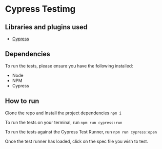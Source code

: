 # Cypress Testimg
## Libraries and plugins used

- [Cypress](https://www.cypress.io/)

## Dependencies

To run the tests, please ensure you have the following installed:

- Node
- NPM
- Cypress
## How to run

Clone the repo and Install the project dependencies
`npm i`

To run the tests on your terminal, run
`npm run cypress:run`

To run the tests against the Cypress Test Runner, run
`npm run cypress:open`

Once the test runner has loaded, click on the spec file you wish to test.
